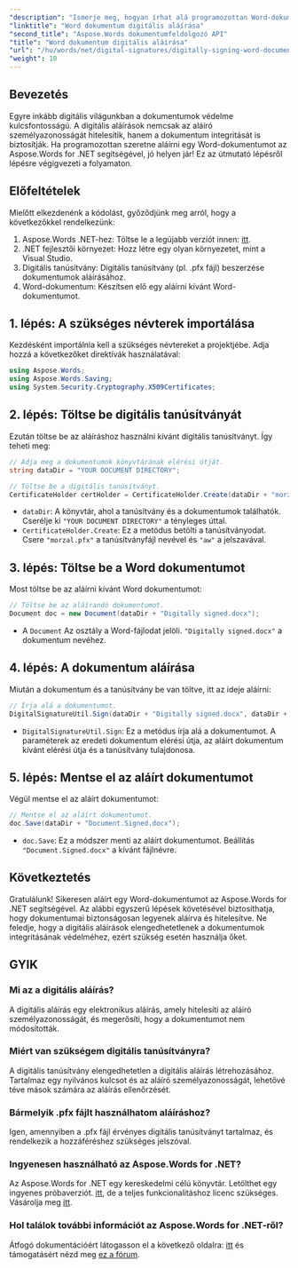 ```yaml
---
"description": "Ismerje meg, hogyan írhat alá programozottan Word-dokumentumokat az Aspose.Words for .NET használatával ebből az átfogó, lépésről lépésre haladó útmutatóból."
"linktitle": "Word dokumentum digitális aláírása"
"second_title": "Aspose.Words dokumentumfeldolgozó API"
"title": "Word dokumentum digitális aláírása"
"url": "/hu/words/net/digital-signatures/digitally-signing-word-document/"
"weight": 10
---
```


## Bevezetés

Egyre inkább digitális világunkban a dokumentumok védelme kulcsfontosságú. A digitális aláírások nemcsak az aláíró személyazonosságát hitelesítik, hanem a dokumentum integritását is biztosítják. Ha programozottan szeretne aláírni egy Word-dokumentumot az Aspose.Words for .NET segítségével, jó helyen jár! Ez az útmutató lépésről lépésre végigvezeti a folyamaton.

## Előfeltételek

Mielőtt elkezdenénk a kódolást, győződjünk meg arról, hogy a következőkkel rendelkezünk:

1. Aspose.Words .NET-hez: Töltse le a legújabb verziót innen: [itt](https://releases.aspose.com/words/net/).
2. .NET fejlesztői környezet: Hozz létre egy olyan környezetet, mint a Visual Studio.
3. Digitális tanúsítvány: Digitális tanúsítvány (pl. .pfx fájl) beszerzése dokumentumok aláírásához.
4. Word-dokumentum: Készítsen elő egy aláírni kívánt Word-dokumentumot.

## 1. lépés: A szükséges névterek importálása

Kezdésként importálnia kell a szükséges névtereket a projektjébe. Adja hozzá a következőket direktívák használatával:

```csharp
using Aspose.Words;
using Aspose.Words.Saving;
using System.Security.Cryptography.X509Certificates;
```

## 2. lépés: Töltse be digitális tanúsítványát

Ezután töltse be az aláíráshoz használni kívánt digitális tanúsítványt. Így teheti meg:

```csharp
// Adja meg a dokumentumok könyvtárának elérési útját.
string dataDir = "YOUR DOCUMENT DIRECTORY";

// Töltse be a digitális tanúsítványt.
CertificateHolder certHolder = CertificateHolder.Create(dataDir + "morzal.pfx", "aw");
```

- `dataDir`: A könyvtár, ahol a tanúsítvány és a dokumentumok találhatók. Cserélje ki `"YOUR DOCUMENT DIRECTORY"` a tényleges úttal.
- `CertificateHolder.Create`: Ez a metódus betölti a tanúsítványodat. Csere `"morzal.pfx"` a tanúsítványfájl nevével és `"aw"` a jelszavával.

## 3. lépés: Töltse be a Word dokumentumot

Most töltse be az aláírni kívánt Word dokumentumot:

```csharp
// Töltse be az aláírandó dokumentumot.
Document doc = new Document(dataDir + "Digitally signed.docx");
```

- A `Document` Az osztály a Word-fájlodat jelöli. `"Digitally signed.docx"` a dokumentum nevéhez.

## 4. lépés: A dokumentum aláírása

Miután a dokumentum és a tanúsítvány be van töltve, itt az ideje aláírni:

```csharp
// Írja alá a dokumentumot.
DigitalSignatureUtil.Sign(dataDir + "Digitally signed.docx", dataDir + "Document.Signed.docx", certHolder);
```

- `DigitalSignatureUtil.Sign`: Ez a metódus írja alá a dokumentumot. A paraméterek az eredeti dokumentum elérési útja, az aláírt dokumentum kívánt elérési útja és a tanúsítvány tulajdonosa.

## 5. lépés: Mentse el az aláírt dokumentumot

Végül mentse el az aláírt dokumentumot:

```csharp
// Mentse el az aláírt dokumentumot.
doc.Save(dataDir + "Document.Signed.docx");
```

- `doc.Save`: Ez a módszer menti az aláírt dokumentumot. Beállítás `"Document.Signed.docx"` a kívánt fájlnévre.

## Következtetés

Gratulálunk! Sikeresen aláírt egy Word-dokumentumot az Aspose.Words for .NET segítségével. Az alábbi egyszerű lépések követésével biztosíthatja, hogy dokumentumai biztonságosan legyenek aláírva és hitelesítve. Ne feledje, hogy a digitális aláírások elengedhetetlenek a dokumentumok integritásának védelméhez, ezért szükség esetén használja őket.

## GYIK

### Mi az a digitális aláírás?
A digitális aláírás egy elektronikus aláírás, amely hitelesíti az aláíró személyazonosságát, és megerősíti, hogy a dokumentumot nem módosították.

### Miért van szükségem digitális tanúsítványra?
A digitális tanúsítvány elengedhetetlen a digitális aláírás létrehozásához. Tartalmaz egy nyilvános kulcsot és az aláíró személyazonosságát, lehetővé téve mások számára az aláírás ellenőrzését.

### Bármelyik .pfx fájlt használhatom aláíráshoz?
Igen, amennyiben a .pfx fájl érvényes digitális tanúsítványt tartalmaz, és rendelkezik a hozzáféréshez szükséges jelszóval.

### Ingyenesen használható az Aspose.Words for .NET?
Az Aspose.Words for .NET egy kereskedelmi célú könyvtár. Letölthet egy ingyenes próbaverziót. [itt](https://releases.aspose.com/), de a teljes funkcionalitáshoz licenc szükséges. Vásárolja meg [itt](https://purchase.aspose.com/buy).

### Hol találok további információt az Aspose.Words for .NET-ről?
Átfogó dokumentációért látogasson el a következő oldalra: [itt](https://reference.aspose.com/words/net/) és támogatásért nézd meg [ez a fórum](https://forum.aspose.com/c/words/8).